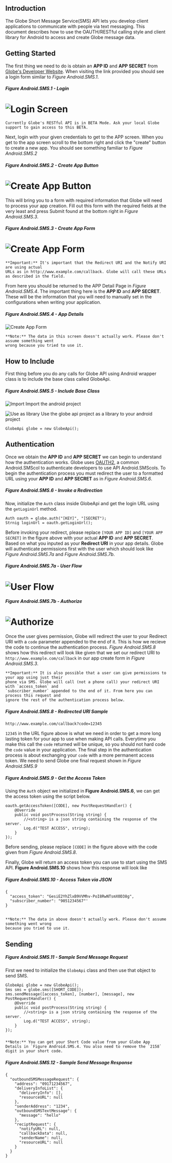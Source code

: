 ## Introduction

The Globe Short Message Service(SMS) API lets you develop client applications to communicate with people via text messaging. This document describes how to use the OAUTH/RESTful calling style and client library for Android to access and create Globe message data.

## Getting Started

The first thing we need to do is obtain an **APP ID** and **APP SECRET** from [Globe's Developer Website](http://developer.globelabs.com.ph/users/login). When visiting the link provided you should see a login form similar to *Figure Android.SMS.1*.

##### Figure Android.SMS.1 - Login
![Login Screen](https://raw.github.com/Openovate/rest-docs/master/sms/assets/login.jpg)
====

    Currently Globe's RESTful API is in BETA Mode. Ask your local Globe support to gain access to this BETA.

Next, login with your given credentials to get to the APP screen. When you get to the app screen scroll to the bottom right and click the "create" button to create a new app. You should see something familiar to *Figure Android.SMS.2*

##### Figure Android.SMS.2 - Create App Button
![Create App Button](https://raw.github.com/Openovate/rest-docs/master/sms/assets/create.jpg)
====

This will bring you to a form with required information that Globe will need to process your app creation. Fill out this form with the required fields at the very least and press Submit found at the bottom right in *Figure Android.SMS.3*.

##### Figure Android.SMS.3 - Create App Form
![Create App Form](https://raw.github.com/Openovate/rest-docs/master/sms/assets/form.jpg)
====

    **Important:** It's important that the Redirect URI and the Notify URI are using actual 
    URLs as in http://www.example.com/callback. Globe will call these URLs as described in the field.

From here you should be returned to the APP Detail Page in *Figure Android.SMS.4*. The important thing here is the **APP ID** and **APP SECRET**. These will be the information that you will need to manually set in the configurations when writing your application.

##### Figure Android.SMS.4 - App Details
![Create App Form](https://raw.github.com/Openovate/rest-docs/master/sms/assets/detail.jpg)

    **Note:** The data in this screen doesn't actually work. Please don't assume something went 
    wrong because you tried to use it.

## How to Include

First thing before you do any calls for Globe API using Android wrapper class is to include the base class called GlobeApi.

##### Figure Android.SMS.5 - Include Base Class
![Import](https://raw.github.com/Openovate/rest-docs/master/sms/assets/figure1.png)
Import the android project 

![Use as library](https://raw.github.com/Openovate/rest-docs/master/sms/assets/figure2.png)
Use the globe api project as a library to your android project

    GlobeApi globe = new GlobeApi();

#####

## Authentication

Once we obtain the **APP ID** and **APP SECRET** we can begin to understand how the authentication works. Globe uses [OAUTH2](https://developers.google.com/accounts/docs/OAuth2), a common Android.SMScol to authenticate developers to use API Android.SMScols. To begin the authentication process you must redirect the user to a formatted URL using your **APP ID** and **APP SECRET** as in *Figure Android.SMS.6*.

##### Figure Android.SMS.6 - Invoke a Redirection

Now, initialize the `Auth` class inside GlobeApi and get the login URL using the `getLoginUrl` method.

    Auth oauth = globe.auth("[KEY]", "[SECRET");
    Strnig loginUrl = oauth.getLoginUrl();

Before invoking your redirect, please replace `[YOUR APP ID]` and `[YOUR APP SECRET]` in the figure above with your actual **APP ID** and **APP SECRET**. Based on what you inputed as your **Redirect URI** in your app details. Globe will authenticate permissions first with the user which should look like *Figure Android.SMS.7a* and *Figure Android.SMS.7b*.

##### Figure Android.SMS.7a - User Flow
![User Flow](https://raw.github.com/Openovate/rest-docs/master/sms/assets/user.jpg)
====
##### Figure Android.SMS.7b - Authorize
![Authorize](https://raw.github.com/Openovate/rest-docs/master/sms/assets/user.jpg)
====

Once the user gives permission, Globe will redirect the user to your Redirect URI with a `code` parameter appended to the end of it. This is how we recieve the code to continue the authentication process. *Figure Android.SMS.8* shows how this redirect will look like given that we set our redirect URI to `http://www.example.com/callback` in our app create form in *Figure Android.SMS.3*.

    **Important:** It is also possible that a user can give permissions to your app using just their 
    phone via SMS. Globe will call (not a phone call) your redirect URI with `access_token` and 
    `subscriber_number` appended to the end of it. From here you can process this request and 
    ignore the rest of the authentication process below.

##### Figure Android.SMS.8 - Redirected URI Sample

    http://www.example.com/callback?code=12345

`12345` in the URL figure above is what we need in order to get a more long lasting token for your app to use when making API calls. Everytime you make this call the `code` returned will be unique, so you should not hard code the `code` value in your application. The final step in the authentication process is about exchanging your `code` with a more permanent access token. We need to send Globe one final request shown in *Figure Android.SMS.9*

##### Figure Android.SMS.9 - Get the Access Token

Using the `Auth` object we initialized in **Figure Android.SMS.6**, we can get the access token using the script below.

    oauth.getAccessToken([CODE], new PostRequestHandler() {
        @Override
		public void postProcess(String string) {
		    //<string> is a json string containing the response of the server.
			Log.d("TEST ACCESS", string);
		}
    });

Before sending, please replace `[CODE]` in the figure above with the code given from *Figure Android.SMS.8*. 

Finally, Globe will return an access token you can use to start using the SMS API. **Figure Android.SMS.10** shows how this response will look like

##### Figure Android.SMS.10 - Access Token via JSON

    {
      "access_token": "GesiE2YhZlxB9VVMhv-PoI8RwNTsmX0D38g",
      "subscriber_number": "9051234567"'
    }

##

    **Note:** The data in above doesn't actually work. Please don't assume something went wrong 
    because you tried to use it.

## Sending

##### Figure Android.SMS.11 - Sample Send Message Request

First we need to initialize the `GlobeApi` class and then use that object to send SMS.

    GlobeApi globe = new GlobeApi();
    Sms sms = globe.sms([SHORT_CODE]);
    sms.sendMessage([access_token], [number], [message], new PostRequestHandler() {
        @Override
		public void postProcess(String string) {
		    //<string> is a json string containing the response of the server.
			Log.d("TEST ACCESS", string);
		}
    });

#####

    **Note:** You can get your Short Code value from your Globe App Details in `Figure Android.SMS.4. You also need to remove the `2158` digit in your short code.

##### Figure Android.SMS.12 - Sample Send Message Response
    
    {
      "outboundSMSMessageRequest": {
        "address": "09171234567",
        "deliveryInfoList": {
          "deliveryInfo": [],
          "resourceURL": null
        },
        "senderAddress": "1234",
        "outboundSMSTextMessage": {
          "message": "hello"
        },
        "reciptRequest": {
          "notifyURL": null,
          "callbackData": null,
          "senderName": null,
          "resourceURL": null
        }
      }
    }
